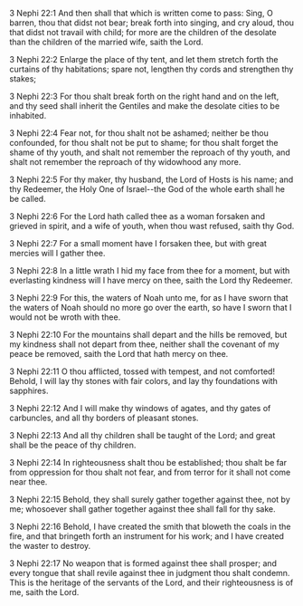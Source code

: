 3 Nephi 22:1 And then shall that which is written come to pass: Sing, O
barren, thou that didst not bear; break forth into singing, and cry
aloud, thou that didst not travail with child; for more are the children
of the desolate than the children of the married wife, saith the Lord.

3 Nephi 22:2 Enlarge the place of thy tent, and let them stretch forth
the curtains of thy habitations; spare not, lengthen thy cords and
strengthen thy stakes;

3 Nephi 22:3 For thou shalt break forth on the right hand and on the
left, and thy seed shall inherit the Gentiles and make the desolate
cities to be inhabited.

3 Nephi 22:4 Fear not, for thou shalt not be ashamed; neither be thou
confounded, for thou shalt not be put to shame; for thou shalt forget
the shame of thy youth, and shalt not remember the reproach of thy
youth, and shalt not remember the reproach of thy widowhood any more.

3 Nephi 22:5 For thy maker, thy husband, the Lord of Hosts is his name;
and thy Redeemer, the Holy One of Israel--the God of the whole earth
shall he be called.

3 Nephi 22:6 For the Lord hath called thee as a woman forsaken and
grieved in spirit, and a wife of youth, when thou wast refused, saith
thy God.

3 Nephi 22:7 For a small moment have I forsaken thee, but with great
mercies will I gather thee.

3 Nephi 22:8 In a little wrath I hid my face from thee for a moment, but
with everlasting kindness will I have mercy on thee, saith the Lord thy
Redeemer.

3 Nephi 22:9 For this, the waters of Noah unto me, for as I have sworn
that the waters of Noah should no more go over the earth, so have I
sworn that I would not be wroth with thee.

3 Nephi 22:10 For the mountains shall depart and the hills be removed,
but my kindness shall not depart from thee, neither shall the covenant
of my peace be removed, saith the Lord that hath mercy on thee.

3 Nephi 22:11 O thou afflicted, tossed with tempest, and not comforted!
Behold, I will lay thy stones with fair colors, and lay thy foundations
with sapphires.

3 Nephi 22:12 And I will make thy windows of agates, and thy gates of
carbuncles, and all thy borders of pleasant stones.

3 Nephi 22:13 And all thy children shall be taught of the Lord; and
great shall be the peace of thy children.

3 Nephi 22:14 In righteousness shalt thou be established; thou shalt be
far from oppression for thou shalt not fear, and from terror for it
shall not come near thee.

3 Nephi 22:15 Behold, they shall surely gather together against thee,
not by me; whosoever shall gather together against thee shall fall for
thy sake.

3 Nephi 22:16 Behold, I have created the smith that bloweth the coals in
the fire, and that bringeth forth an instrument for his work; and I have
created the waster to destroy.

3 Nephi 22:17 No weapon that is formed against thee shall prosper; and
every tongue that shall revile against thee in judgment thou shalt
condemn. This is the heritage of the servants of the Lord, and their
righteousness is of me, saith the Lord.
